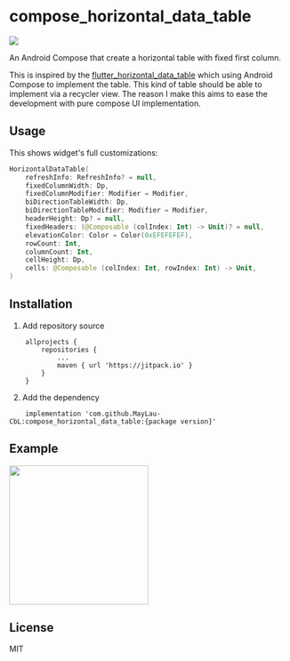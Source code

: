 # compose_horizontal_data_table

[![](https://jitpack.io/v/MayLau-CbL/compose_horizontal_data_table.svg)](https://jitpack.io/#MayLau-CbL/compose_horizontal_data_table)

An Android Compose that create a horizontal table with fixed first column.

This is inspired by the [flutter_horizontal_data_table](https://github.com/MayLau-CbL/flutter_horizontal_data_table) which using Android Compose to implement the table. This kind of table should be able to implement via a recycler view. The reason I make this aims to ease the development with pure compose UI implementation. 

## Usage
This shows widget's full customizations:

```kotlin
HorizontalDataTable(
    refreshInfo: RefreshInfo? = null,
    fixedColumnWidth: Dp,
    fixedColumnModifier: Modifier = Modifier,
    biDirectionTableWidth: Dp,
    biDirectionTableModifier: Modifier = Modifier,
    headerHeight: Dp? = null,
    fixedHeaders: (@Composable (colIndex: Int) -> Unit)? = null,
    elevationColor: Color = Color(0xEFEFEFEF),
    rowCount: Int,
    columnCount: Int,
    cellHeight: Dp,
    cells: @Composable (colIndex: Int, rowIndex: Int) -> Unit,
)
```

## Installation

1. Add repository source
```
    allprojects {
		repositories {
			...
			maven { url 'https://jitpack.io' }
		}
	}
```

2. Add the dependency
```
    implementation 'com.github.MayLau-CbL:compose_horizontal_data_table:{package version}'
```

## Example

<img src="compose_horizontal_data_table.gif" width="250"/>

## License

MIT